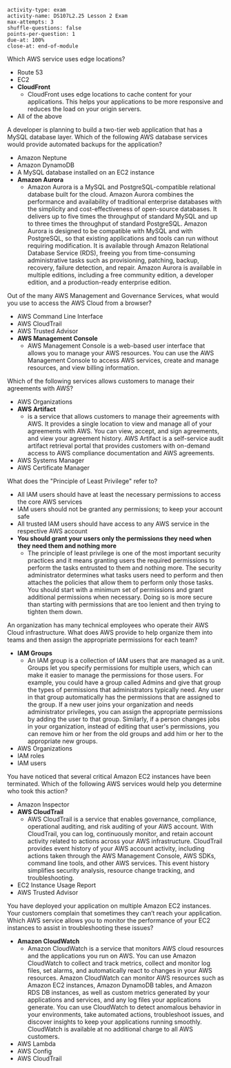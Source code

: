 ```c-lms
activity-type: exam
activity-name: DS107L2.25 Lesson 2 Exam
max-attempts: 3
shuffle-questions: false
points-per-question: 1
due-at: 100%
close-at: end-of-module
```
Which AWS service uses edge locations?
- Route 53
- EC2
- **CloudFront**
    * CloudFront uses edge locations to cache content for your applications. This helps your applications to be more responsive and reduces the load on your origin servers.
- All of the above

A developer is planning to build a two-tier web application that has a MySQL database layer. Which of the following AWS database services would provide automated backups for the application?
- Amazon Neptune
- Amazon DynamoDB
- A MySQL database installed on an EC2 instance
- **Amazon Aurora**
    * Amazon Aurora is a MySQL and PostgreSQL-compatible relational database built for the cloud. Amazon Aurora combines the performance and availability of traditional enterprise databases with the simplicity and cost-effectiveness of open-source databases. It delivers up to five times the throughput of standard MySQL and up to three times the throughput of standard PostgreSQL. Amazon Aurora is designed to be compatible with MySQL and with PostgreSQL, so that existing applications and tools can run without requiring modification. It is available through Amazon Relational Database Service (RDS), freeing you from time-consuming administrative tasks such as provisioning, patching, backup, recovery, failure detection, and repair. Amazon Aurora is available in multiple editions, including a free community edition, a developer edition, and a production-ready enterprise edition.

Out of the many AWS Management and Governance Services, what would you use to access the AWS Cloud from a browser?
- AWS Command Line Interface
- AWS CloudTrail
- AWS Trusted Advisor
- **AWS Management Console**
    * AWS Management Console is a web-based user interface that allows you to manage your AWS resources. You can use the AWS Management Console to access AWS services, create and manage resources, and view billing information.

Which of the following services allows customers to manage their agreements with AWS?
- AWS Organizations
- **AWS Artifact** 
    * is a service that allows customers to manage their agreements with AWS. It provides a single location to view and manage all of your agreements with AWS. You can view, accept, and sign agreements, and view your agreement history. AWS Artifact is a self-service audit artifact retrieval portal that provides customers with on-demand access to AWS compliance documentation and AWS agreements.
- AWS Systems Manager
- AWS Certificate Manager

What does the "Principle of Least Privilege" refer to?
- All IAM users should have at least the necessary permissions to access the core AWS services
- IAM users should not be granted any permissions; to keep your account safe
- All trusted IAM users should have access to any AWS service in the respective AWS account
- **You should grant your users only the permissions they need when they need them and nothing more**
    * The principle of least privilege is one of the most important security practices and it means granting users the required permissions to perform the tasks entrusted to them and nothing more. The security administrator determines what tasks users need to perform and then attaches the policies that allow them to perform only those tasks. You should start with a minimum set of permissions and grant additional permissions when necessary. Doing so is more secure than starting with permissions that are too lenient and then trying to tighten them down.

An organization has many technical employees who operate their AWS Cloud infrastructure. What does AWS provide to help organize them into teams and then assign the appropriate permissions for each team?
- **IAM Groups**
    * An IAM group is a collection of IAM users that are managed as a unit. Groups let you specify permissions for multiple users, which can make it easier to manage the permissions for those users. For example, you could have a group called Admins and give that group the types of permissions that administrators typically need. Any user in that group automatically has the permissions that are assigned to the group. If a new user joins your organization and needs administrator privileges, you can assign the appropriate permissions by adding the user to that group. Similarly, if a person changes jobs in your organization, instead of editing that user's permissions, you can remove him or her from the old groups and add him or her to the appropriate new groups.
- AWS Organizations
- IAM roles
- IAM users

You have noticed that several critical Amazon EC2 instances have been terminated. Which of the following AWS services would help you determine who took this action?
- Amazon Inspector
- **AWS CloudTrail**
    * AWS CloudTrail is a service that enables governance, compliance, operational auditing, and risk auditing of your AWS account. With CloudTrail, you can log, continuously monitor, and retain account activity related to actions across your AWS infrastructure. CloudTrail provides event history of your AWS account activity, including actions taken through the AWS Management Console, AWS SDKs, command line tools, and other AWS services. This event history simplifies security analysis, resource change tracking, and troubleshooting.
- EC2 Instance Usage Report
- AWS Trusted Advisor

You have deployed your application on multiple Amazon EC2 instances. Your customers complain that sometimes they can’t reach your application. Which AWS service allows you to monitor the performance of your EC2 instances to assist in troubleshooting these issues?
- **Amazon CloudWatch**
    * Amazon CloudWatch is a service that monitors AWS cloud resources and the applications you run on AWS. You can use Amazon CloudWatch to collect and track metrics, collect and monitor log files, set alarms, and automatically react to changes in your AWS resources. Amazon CloudWatch can monitor AWS resources such as Amazon EC2 instances, Amazon DynamoDB tables, and Amazon RDS DB instances, as well as custom metrics generated by your applications and services, and any log files your applications generate. You can use CloudWatch to detect anomalous behavior in your environments, take automated actions, troubleshoot issues, and discover insights to keep your applications running smoothly. CloudWatch is available at no additional charge to all AWS customers.
- AWS Lambda
- AWS Config
- AWS CloudTrail